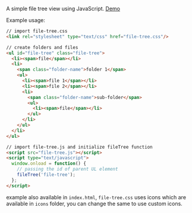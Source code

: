A simple file tree view using JavaScript. [Demo](https://file-tree.netlify.com/)

Example usage:

```html
// import file-tree.css
<link rel="stylesheet" type="text/css" href="file-tree.css"/>

// create folders and files
<ul id="file-tree" class="file-tree">
  <li><span>file</span></li>
  <li>
    <span class="folder-name">folder 1</span>
    <ul>
      <li><span>file 1</span></li>
      <li><span>file 2</span></li>
      <li>
        <span class="folder-name">sub-folder</span>
        <ul>
          <li><span>file</span></li>
        </ul>
      </li>
    </ul>
  </li>
</ul>

// import file-tree.js and initialize fileTree function
<script src="file-tree.js"></script>
<script type="text/javascript">
  window.onload = function() {
    // passing the id of parent UL element
    fileTree('file-tree');
  };
</script>
```

example also available in `index.html`,
`file-tree.css` uses icons which are available in `icons` folder, you can change the same to use custom icons.
